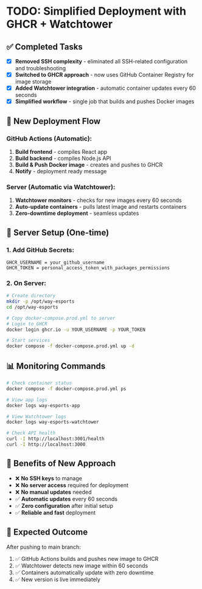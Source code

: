 # TODO: Simplified Deployment with GHCR + Watchtower

## ✅ Completed Tasks
- [x] **Removed SSH complexity** - eliminated all SSH-related configuration and troubleshooting
- [x] **Switched to GHCR approach** - now uses GitHub Container Registry for image storage
- [x] **Added Watchtower integration** - automatic container updates every 60 seconds
- [x] **Simplified workflow** - single job that builds and pushes Docker images

## 🎯 New Deployment Flow

### GitHub Actions (Automatic):
1. **Build frontend** - compiles React app
2. **Build backend** - compiles Node.js API
3. **Build & Push Docker image** - creates and pushes to GHCR
4. **Notify** - deployment ready message

### Server (Automatic via Watchtower):
1. **Watchtower monitors** - checks for new images every 60 seconds
2. **Auto-update containers** - pulls latest image and restarts containers
3. **Zero-downtime deployment** - seamless updates

## 🔧 Server Setup (One-time)

### 1. Add GitHub Secrets:
```
GHCR_USERNAME = your_github_username
GHCR_TOKEN = personal_access_token_with_packages_permissions
```

### 2. On Server:
```bash
# Create directory
mkdir -p /opt/way-esports
cd /opt/way-esports

# Copy docker-compose.prod.yml to server
# Login to GHCR
docker login ghcr.io -u YOUR_USERNAME -p YOUR_TOKEN

# Start services
docker compose -f docker-compose.prod.yml up -d
```

## 📊 Monitoring Commands

```bash
# Check container status
docker compose -f docker-compose.prod.yml ps

# View app logs
docker logs way-esports-app

# View Watchtower logs
docker logs way-esports-watchtower

# Check API health
curl -I http://localhost:3001/health
curl -I http://localhost:3000
```

## 🎉 Benefits of New Approach

- ❌ **No SSH keys** to manage
- ❌ **No server access** required for deployment
- ❌ **No manual updates** needed
- ✅ **Automatic updates** every 60 seconds
- ✅ **Zero configuration** after initial setup
- ✅ **Reliable and fast** deployment

## 🚀 Expected Outcome

After pushing to main branch:
1. ✅ GitHub Actions builds and pushes new image to GHCR
2. ✅ Watchtower detects new image within 60 seconds
3. ✅ Containers automatically update with zero downtime
4. ✅ New version is live immediately
